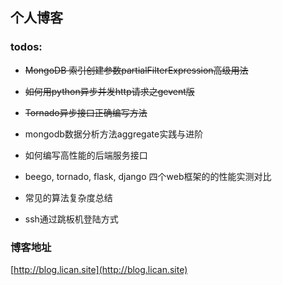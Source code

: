 个人博客
-------

### todos:

* ~~MongoDB 索引创建参数partialFilterExpression高级用法~~

* ~~如何用python异步并发http请求之gevent版~~

* ~~Tornado异步接口正确编写方法~~

* mongodb数据分析方法aggregate实践与进阶

* 如何编写高性能的后端服务接口

* beego, tornado, flask, django 四个web框架的的性能实测对比

* 常见的算法复杂度总结

* ssh通过跳板机登陆方式


### 博客地址

[http://blog.lican.site](http://blog.lican.site)
